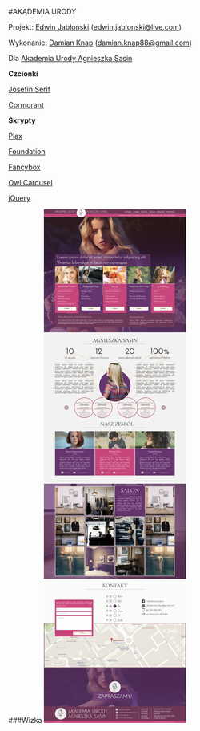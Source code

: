 
#AKADEMIA URODY

Projekt: [Edwin Jabłoński](edwinjablonski.pl) (edwin.jablonski@live.com)

Wykonanie: [Damian Knap](damianknap.pl) (damian.knap88@gmail.com)

Dla [Akademia Urody Agnieszka Sasin](akademiaurodyas.pl)

**Czcionki**

[Josefin Serif](http://www.fontsquirrel.com/fonts/josefin-sans)

[Cormorant](http://www.fontsquirrel.com/fonts/cormorant)

**Skrypty**

[Plax](https://github.com/cameronmcefee/plax)

[Foundation](http://foundation.zurb.com/)

[Fancybox](http://fancyapps.com/fancybox/)

[Owl Carousel](http://www.owlcarousel.owlgraphic.com/)

[jQuery](https://jquery.com/)

###Wizka
![alt text](README.jpg "Akademia Urody Agnieszka Sasin")
